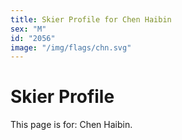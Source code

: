 ```yaml
---
title: Skier Profile for Chen Haibin
sex: "M"
id: "2056"
image: "/img/flags/chn.svg" 
---
```


# Skier Profile

This page is for: Chen Haibin.
    
